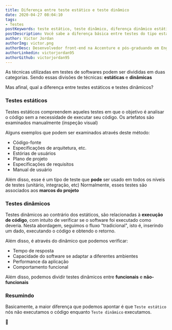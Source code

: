 ```yaml
---
title: Diferença entre teste estático e teste dinâmico
date: 2020-04-27 08:04:10
tags:
- Testes
postKeywords: teste estático, teste dinâmico, diferença dinâmico estático, testes, engenharia de teste, tipos de teste, engenharia de software
postDescription: Você sabe a diferença básica entre testes do tipo estáticos e dinâmicos?
author: Victor Jordan
authorImg: victor.png
authorDesc: Desenvolvedor front-end na Accenture e pós-graduando em Engenharia de Software pela PUC-MG e formado em Banco de Dados pela Fatec, apaixonado por usabilidade, performance e UX!
authorLinkedin: victorjordan95
authorGithub: victorjordan95
---
```


As técnicas utilizadas em testes de softwares podem ser divididas em duas categorias.
Sendo essas divisões de técnicas: **estáticas** e **dinâmicas**

Mas afinal, qual a diferença entre testes estáticos e testes dinâmicos?

<!-- more -->

### Testes estáticos

Testes estáticos compreendem aqueles testes em que o objetivo é analisar o código sem a necessidade de executar seu código.
Os artefatos são examinados manualmente (inspeção visual)

Alguns exemplos que podem ser examinados através deste método:

- Código-fonte
- Especificações de arquitetura, etc.
- Estórias de usuários
- Plano de projeto
- Especificações de requisitos
- Manual de usuário

Além disso, esse é um tipo de teste que **pode** ser usado em todos os níveis de testes (unitário, integração, etc)
Normalmente, esses testes são associados aos **marcos do projeto**

### Testes dinâmicos

Testes dinâmicos ao contrário dos estáticos, são relacionadas à **execução de código**, com intuito de verificar se o software foi executado como deveria.
Nesta abordagem, seguimos o fluxo "tradicional", isto é, inserindo um dado, executando o código e obtendo o retorno.

Além disso, é através do dinâmico que podemos verificar:

- Tempo de resposta 
- Capacidade do software se adaptar a diferentes ambientes 
- Performance da aplicação
- Comportamento funcional

Além disso, podemos dividir testes dinâmicos entre **funcionais** e **não-funcionais** 

### Resumindo

Basicamente, a maior diferença que podemos apontar é que `Teste estático` nós não executamos o código enquanto `Teste dinâmico` executamos.

🏡